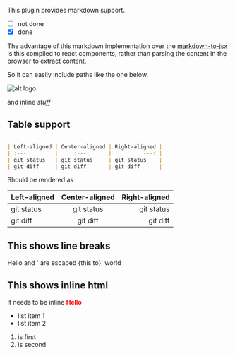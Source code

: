 This plugin provides markdown support.

- [ ] not done
- [x] done

The advantage of this markdown implementation over the [markdown-to-jsx](https://www.npmjs.com/package/markdown-to-jsx)
is this  compiled to react components, rather than parsing the content in the browser
to extract content.

So it can easily include paths like the one below.

![alt logo](../../wiki/mrbuilder.svg)

and inline _stuff_

## Table support

```markdown

| Left-aligned | Center-aligned | Right-aligned |
| :---         |     :---:      |          ---: |
| git status   | git status     | git status    |
| git diff     | git diff       | git diff      |

```
Should be rendered as

| Left-aligned | Center-aligned | Right-aligned |
| :---         |     :---:      |          ---: |
| git status   | git status     | git status    |
| git diff     | git diff       | git diff      |


## This shows line breaks
Hello and ' are escaped {this to}'
world

## This shows inline html
It needs to be inline <span className='inline-hello' style="font-weight:bold;color:red">Hello</span>



- list item 1
- list item 2

1) is first
2) is second

